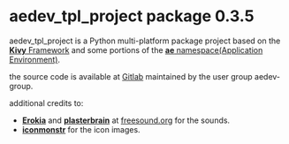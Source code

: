 # aedev_tpl_project package 0.3.5

aedev_tpl_project is a Python multi-platform package project based on the [__Kivy__ Framework](https://kivy.org) 
and some portions of the [__ae__ namespace(Application Environment)](https://ae.readthedocs.io "ae on rtd").

the source code is available at [Gitlab](https://gitlab.com/aedev-group/aedev_tpl_project) maintained by the user group aedev-group.

additional credits to:

* [__Erokia__](https://freesound.org/people/Erokia/) and 
  [__plasterbrain__](https://freesound.org/people/plasterbrain/) at
  [freesound.org](https://freesound.org) for the sounds.
* [__iconmonstr__](https://iconmonstr.com/interface/) for the icon images.
